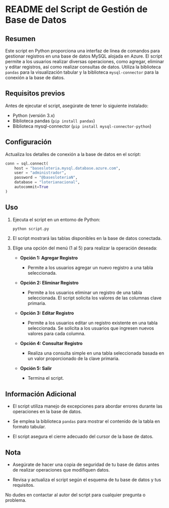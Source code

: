 # README del Script de Gestión de Base de Datos

## Resumen

Este script en Python proporciona una interfaz de línea de comandos para gestionar registros en una base de datos MySQL alojada en Azure. El script permite a los usuarios realizar diversas operaciones, como agregar, eliminar y editar registros, así como realizar consultas de datos. Utiliza la biblioteca `pandas` para la visualización tabular y la biblioteca `mysql-connector` para la conexión a la base de datos.

## Requisitos previos

Antes de ejecutar el script, asegúrate de tener lo siguiente instalado:

- Python (versión 3.x)
- Biblioteca pandas (`pip install pandas`)
- Biblioteca mysql-connector (`pip install mysql-connector-python`)

## Configuración

Actualiza los detalles de conexión a la base de datos en el script:

```python
conn = sql.connect(
    host = "basesloteria.mysql.database.azure.com",
    user = "administrador",
    password = "@basesloteriaN",
    database = "loterianacional",
    autocommit=True
)
```

## Uso

1. Ejecuta el script en un entorno de Python:

   ```bash
   python script.py
   ```

2. El script mostrará las tablas disponibles en la base de datos conectada.

3. Elige una opción del menú (1 al 5) para realizar la operación deseada:

   - **Opción 1: Agregar Registro**
     - Permite a los usuarios agregar un nuevo registro a una tabla seleccionada.

   - **Opción 2: Eliminar Registro**
     - Permite a los usuarios eliminar un registro de una tabla seleccionada. El script solicita los valores de las columnas clave primaria.

   - **Opción 3: Editar Registro**
     - Permite a los usuarios editar un registro existente en una tabla seleccionada. Se solicita a los usuarios que ingresen nuevos valores para cada columna.

   - **Opción 4: Consultar Registro**
     - Realiza una consulta simple en una tabla seleccionada basada en un valor proporcionado de la clave primaria.

   - **Opción 5: Salir**
     - Termina el script.

## Información Adicional

- El script utiliza manejo de excepciones para abordar errores durante las operaciones en la base de datos.

- Se emplea la biblioteca `pandas` para mostrar el contenido de la tabla en formato tabular.

- El script asegura el cierre adecuado del cursor de la base de datos.

## Nota

- Asegúrate de hacer una copia de seguridad de tu base de datos antes de realizar operaciones que modifiquen datos.

- Revisa y actualiza el script según el esquema de tu base de datos y tus requisitos.

No dudes en contactar al autor del script para cualquier pregunta o problema.

